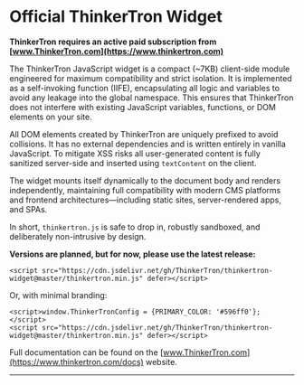 # Official ThinkerTron Widget

**ThinkerTron requires an active paid subscription from [www.ThinkerTron.com](https://www.thinkertron.com)**

The ThinkerTron JavaScript widget is a compact (~7KB) client-side module engineered for maximum compatibility and strict isolation. It is implemented as a self-invoking function (IIFE), encapsulating all logic and variables to avoid any leakage into the global namespace. This ensures that ThinkerTron does not interfere with existing JavaScript variables, functions, or DOM elements on your site.

All DOM elements created by ThinkerTron are uniquely prefixed to avoid collisions. It has no external dependencies and is written entirely in vanilla JavaScript. To mitigate XSS risks all user-generated content is fully sanitized server-side and inserted using `textContent` on the client.

The widget mounts itself dynamically to the document body and renders independently, maintaining full compatibility with modern CMS platforms and frontend architectures—including static sites, server-rendered apps, and SPAs.

In short, `thinkertron.js` is safe to drop in, robustly sandboxed, and deliberately non-intrusive by design.

**Versions are planned, but for now, please use the latest release:**

```
<script src="https://cdn.jsdelivr.net/gh/ThinkerTron/thinkertron-widget@master/thinkertron.min.js" defer></script>
```

Or, with minimal branding:

```
<script>window.ThinkerTronConfig = {PRIMARY_COLOR: '#596ff0'};</script>
<script src="https://cdn.jsdelivr.net/gh/ThinkerTron/thinkertron-widget@master/thinkertron.min.js" defer></script>
```

Full documentation can be found on the [www.ThinkerTron.com](https://www.thinkertron.com/docs) website.

---
